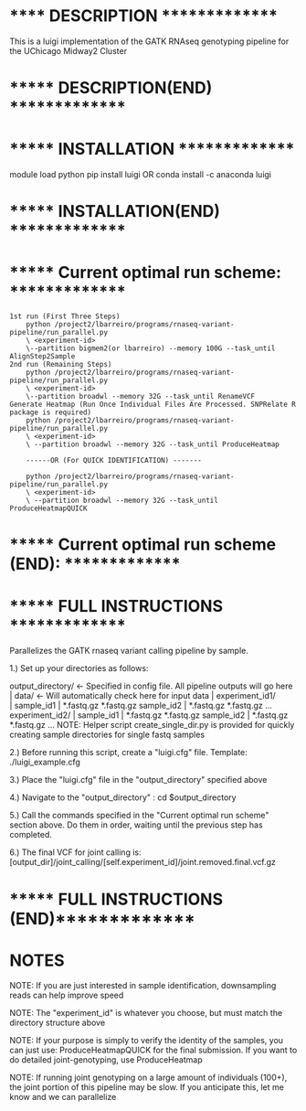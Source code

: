 # **** DESCRIPTION *************

This is a luigi implementation of the GATK RNAseq genotyping pipeline for the UChicago 
Midway2 Cluster

# ***** DESCRIPTION(END) *************

# ***** INSTALLATION *************

module load python
pip install luigi   OR   conda install -c anaconda luigi

# ***** INSTALLATION(END) *************

# ***** Current optimal run scheme:   *************
    1st run (First Three Steps)
        python /project2/lbarreiro/programs/rnaseq-variant-pipeline/run_parallel.py 
        \ <experiment-id> 
        \--partition bigmem2(or lbarreiro) --memory 100G --task_until AlignStep2Sample
    2nd run (Remaining Steps)
        python /project2/lbarreiro/programs/rnaseq-variant-pipeline/run_parallel.py 
        \ <experiment-id> 
        \--partition broadwl --memory 32G --task_until RenameVCF     
    Generate Heatmap (Run Once Individual Files Are Processed. SNPRelate R package is required)
        python /project2/lbarreiro/programs/rnaseq-variant-pipeline/run_parallel.py 
        \ <experiment-id>
        \ --partition broadwl --memory 32G --task_until ProduceHeatmap

        ------OR (For QUICK IDENTIFICATION) -------
    
        python /project2/lbarreiro/programs/rnaseq-variant-pipeline/run_parallel.py 
        \ <experiment-id>
        \ --partition broadwl --memory 32G --task_until ProduceHeatmapQUICK
# ***** Current optimal run scheme (END):   *************


# ***** FULL INSTRUCTIONS *************

Parallelizes the GATK rnaseq variant calling pipeline by sample.

1.) Set up your directories as follows:

output_directory/ <- Specified in config file. All pipeline outputs will go here
        |
        data/     <- Will automatically check here for input data
            | 
            experiment_id1/      
                |
                sample_id1
                    |
                    *.fastq.gz
                    *.fastq.gz
                sample_id2
                    |
                    *.fastq.gz
                    *.fastq.gz
                ...
            experiment_id2/
                |
                sample_id1
                    |
                    *.fastq.gz
                    *.fastq.gz
                sample_id2
                    |
                    *.fastq.gz
                    *.fastq.gz
                ...
NOTE: Helper script create_single_dir.py is provided for quickly creating sample directories for single fastq samples

2.) Before running this script, create a "luigi.cfg" file. Template: ./luigi_example.cfg

3.) Place the "luigi.cfg" file in the "output_directory" specified above  

4.) Navigate to the "output_directory" : cd $output_directory

5.) Call the commands specified in the "Current optimal run scheme" section above. Do them in order,
waiting until the previous step has completed.

6.) The final VCF for joint calling is: 
    [output_dir]/joint_calling/[self.experiment_id]/joint.removed.final.vcf.gz

# ***** FULL INSTRUCTIONS (END)*************

# NOTES

NOTE: If you are just interested in sample identification, downsampling reads can help improve speed

NOTE: The "experiment_id" is whatever you choose, but must match the directory structure above

NOTE: If your purpose is simply to verify the identity of the samples, you can just use:
ProduceHeatmapQUICK for the final submission. If you want to do detailed joint-genotyping,
use ProduceHeatmap

NOTE: If running joint genotyping on a large amount of individuals (100+), the joint portion of this pipeline
may be slow. If you anticipate this, let me know and we can parallelize
